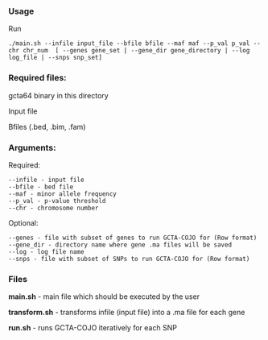 ### Usage

Run 

`./main.sh --infile input_file --bfile bfile --maf maf --p_val p_val --chr chr_num 
[ --genes gene_set | --gene_dir gene_directory | --log log_file | --snps snp_set]`

### Required files:
gcta64 binary in this directory

Input file

Bfiles (.bed, .bim, .fam)


### Arguments:

  Required:
  
    --infile - input file
    --bfile - bed file
    --maf - minor allele frequency
    --p_val - p-value threshold
    --chr - chromosome number
    
  Optional:
  
    --genes - file with subset of genes to run GCTA-COJO for (Row format)
    --gene_dir - directory name where gene .ma files will be saved
    --log - log file name
    --snps - file with subset of SNPs to run GCTA-COJO for (Row format)

### Files

  **main.sh** - main file which should be executed by the user
  
  **transform.sh** - transforms infile (input file) into a .ma file for each gene
  
  **run.sh** - runs GCTA-COJO iteratively for each SNP


